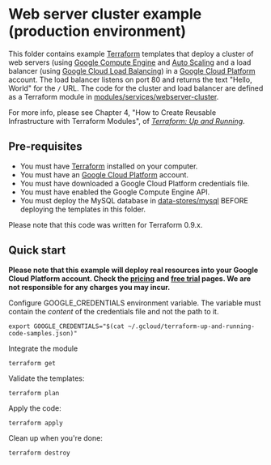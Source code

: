 # Web server cluster example (production environment)

This folder contains example [Terraform](https://www.terraform.io/) templates that deploy a cluster of web servers 
(using [Google Compute Engine](https://cloud.google.com/compute/) and
[Auto Scaling](https://cloud.google.com/compute/docs/autoscaler/)
and a load balancer
(using [Google Cloud Load Balancing](https://cloud.google.com/load-balancing/))
in a [Google Cloud Platform](https://cloud.google.com) account.
The load balancer listens on port 80 and returns the text "Hello, World" for the 
`/` URL.
The code for the cluster and load balancer are defined as a Terraform module in
[modules/services/webserver-cluster](../../../modules/services/webserver-cluster).


For more info, please see Chapter 4, "How to Create Reusable Infrastructure with Terraform Modules", of 
*[Terraform: Up and Running](http://www.terraformupandrunning.com)*.

## Pre-requisites

* You must have [Terraform](https://www.terraform.io/) installed on your computer.
* You must have an [Google Cloud Platform](https://cloud.google.com/) account.
* You must have downloaded a Google Cloud Platform credentials file.
* You must have enabled the Google Compute Engine API.
* You must deploy the MySQL database in [data-stores/mysql](../../data-stores/mysql) BEFORE deploying the
  templates in this folder.

Please note that this code was written for Terraform 0.9.x.

## Quick start

**Please note that this example will deploy real resources into your Google Cloud Platform account.
Check the [pricing](https://cloud.google.com/pricing/) and
[free trial](https://cloud.google.com/free/) pages.
We are not responsible for any charges you may incur.**

Configure GOOGLE_CREDENTIALS environment variable. The variable must contain the
*content* of the credentials file and not the path to it.

```
export GOOGLE_CREDENTIALS="$(cat ~/.gcloud/terraform-up-and-running-code-samples.json)"
```

Integrate the module

```
terraform get
```

Validate the templates:

```
terraform plan
```

Apply the code:

```
terraform apply
```

Clean up when you're done:

```
terraform destroy
```
